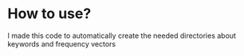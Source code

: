 # How to use?
I made this code to automatically create the needed directories about keywords and frequency vectors 

